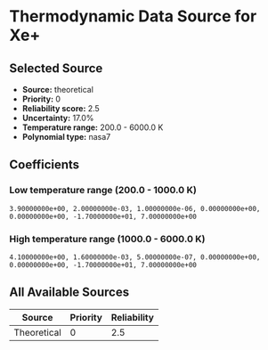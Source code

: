 # Thermodynamic Data Source for Xe+

## Selected Source
- **Source:** theoretical
- **Priority:** 0
- **Reliability score:** 2.5
- **Uncertainty:** 17.0%
- **Temperature range:** 200.0 - 6000.0 K
- **Polynomial type:** nasa7

## Coefficients
### Low temperature range (200.0 - 1000.0 K)
```
3.90000000e+00, 2.00000000e-03, 1.00000000e-06, 0.00000000e+00, 0.00000000e+00, -1.70000000e+01, 7.00000000e+00
```

### High temperature range (1000.0 - 6000.0 K)
```
4.10000000e+00, 1.60000000e-03, 5.00000000e-07, 0.00000000e+00, 0.00000000e+00, -1.70000000e+01, 7.00000000e+00
```

## All Available Sources
| Source | Priority | Reliability |
|--------|----------|-------------|
| Theoretical | 0 | 2.5 |
